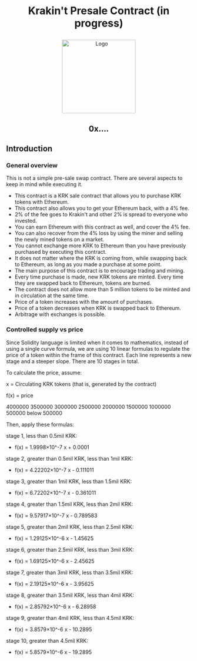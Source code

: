 # <p align="center">Krakin't Presale Contract (in progress)</p>
<p align="center">
  <img src="https://raw.githubusercontent.com/krakintgithub/misc/master/doodles/purchaseDoodle.png"  title="Logo" width="200px">
</p>


## <p align="center">0x....</p>

## Introduction
### General overview

This is not a simple pre-sale swap contract. There are several aspects to keep in mind while executing it.

- This contract is a KRK sale contract that allows you to purchase KRK tokens with Ethereum.
- This contract also allows you to get your Ethereum back, with a 4% fee.
- 2% of the fee goes to Krakin't and other 2% is spread to everyone who invested.
- You can earn Ethereum with this contract as well, and cover the 4% fee.
- You can also recover from the 4% loss by using the miner and selling the newly mined tokens on a market.
- You cannot exchange more KRK to Ethereum than you have previously purchased by executing this contract.
- It does not matter where the KRK is coming from, while swapping back to Ethereum, as long as you made a purchase at some point.
- The main purpose of this contract is to encourage trading and mining.
- Every time purchase is made, new KRK tokens are minted. Every time they are swapped back to Ethereum, tokens are burned.
- The contract does not allow more than 5 million tokens to be minted and in circulation at the same time.
- Price of a token increases with the amount of purchases.
- Price of a token decreases when KRK is swapped back to Ethereum.
- Arbitrage with exchanges is possible. 

### Controlled supply vs price

Since Solidity language is limited when it comes to mathematics, instead of using a single curve formula, we are using 10 linear formulas to regulate the price of a token within the frame of this contract. Each line represents a new stage and a steeper slope. There are 10 stages in total. 

To calculate the price, assume:


x = Circulating KRK tokens (that is, generated by the contract)

f(x) = price
 

4000000
3500000
3000000
2500000
2000000
1500000
1000000
500000
below 500000 
 
 
Then, apply these formulas:

stage 1, less than 0.5mil KRK:
- f(x) = 1.9998×10^-7 x + 0.0001

stage 2, greater than 0.5mil KRK, less than 1mil KRK:
- f(x) = 4.22202×10^-7 x - 0.111011

stage 3, greater than 1mil KRK, less than 1.5mil KRK:
- f(x) = 6.72202×10^-7 x - 0.361011

stage 4, greater than 1.5mil KRK, less than 2mil KRK:
- f(x) = 9.57917×10^-7 x - 0.789583

stage 5, greater than 2mil KRK, less than 2.5mil KRK:
- f(x) = 1.29125×10^-6 x - 1.45625

stage 6, greater than 2.5mil KRK, less than 3mil KRK:
- f(x) = 1.69125×10^-6 x - 2.45625

stage 7, greater than 3mil KRK, less than 3.5mil KRK:
- f(x) = 2.19125×10^-6 x - 3.95625

stage 8, greater than 3.5mil KRK, less than 4mil KRK:
- f(x) = 2.85792×10^-6 x - 6.28958
 
stage 9, greater than 4mil KRK, less than 4.5mil KRK:
- f(x) = 3.8579×10^-6 x - 10.2895

stage 10, greater than 4.5mil KRK:
- f(x) = 5.8579×10^-6 x - 19.2895
 
